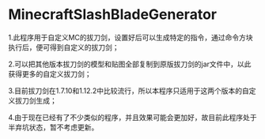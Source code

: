 # MinecraftSlashBladeGenerator

1.此程序用于自定义MC的拔刀剑，设置好后可以生成特定的指令，通过命令方块执行后，便可得到自定义的拔刀剑；

2.可以把其他版本拔刀剑的模型和贴图全部复制到原版拔刀剑的jar文件中，以此获得更多的自定义拔刀剑；

3.目前拔刀剑在1.7.10和1.12.2中比较流行，所以本程序只适用于这两个版本的自定义拔刀剑生成；

4.由于现在已经有了不少类似的程序，并且效果可能会更加好，故目前此程序处于半弃坑状态，暂不考虑更新。
